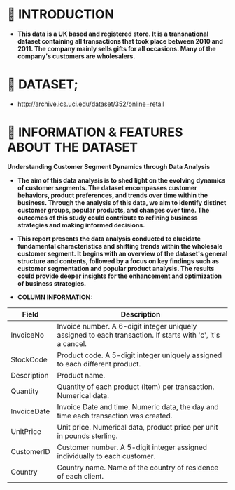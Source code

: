 # :pushpin: INTRODUCTION

* **This data is a UK based and registered store. It is a transnational dataset containing all transactions that took place between 2010 and 2011. The company mainly sells gifts for all occasions. Many of the company's customers are wholesalers.**

# :pushpin: DATASET;

* http://archive.ics.uci.edu/dataset/352/online+retail

# :pushpin: INFORMATION & FEATURES ABOUT THE DATASET

**Understanding Customer Segment Dynamics through Data Analysis**

* **The aim of this data analysis is to shed light on the evolving dynamics of customer segments. The dataset encompasses customer behaviors, product preferences, and trends over time within the business. Through the analysis of this data, we aim to identify distinct customer groups, popular products, and changes over time. The outcomes of this study could contribute to refining business strategies and making informed decisions.**

* **This report presents the data analysis conducted to elucidate fundamental characteristics and shifting trends within the wholesale customer segment. It begins with an overview of the dataset's general structure and contents, followed by a focus on key findings such as customer segmentation and popular product analysis. The results could provide deeper insights for the enhancement and optimization of business strategies.**

* **COLUMN INFORMATION:**

| Field       | Description                                                                                                 |
|-------------|-------------------------------------------------------------------------------------------------------------|
| InvoiceNo   | Invoice number. A 6-digit integer uniquely assigned to each transaction. If starts with 'c', it's a cancel. |
| StockCode   | Product code. A 5-digit integer uniquely assigned to each different product.                                |
| Description | Product name.                                                                                               |
| Quantity    | Quantity of each product (item) per transaction. Numerical data.                                            |
| InvoiceDate | Invoice Date and time. Numeric data, the day and time each transaction was created.                         |
| UnitPrice   | Unit price. Numerical data, product price per unit in pounds sterling.                                      |
| CustomerID  | Customer number. A 5-digit integer assigned individually to each customer.                                  |
| Country     | Country name. Name of the country of residence of each client.                                              |


